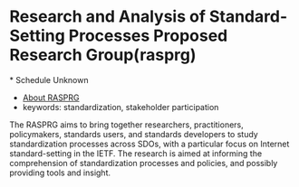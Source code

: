 # Research and Analysis of Standard-Setting Processes Proposed Research Group(rasprg)
<IETFschedule>* Schedule Unknown</IETFschedule>
* [About RASPRG](https://datatracker.ietf.org/group/rasprg/about/)
* keywords: standardization, stakeholder participation

The RASPRG aims to bring together researchers, practitioners, policymakers, standards users, and standards developers to study standardization processes across SDOs, with a particular focus on Internet standard-setting in the IETF. The research is aimed at informing the comprehension of standardization processes and policies, and possibly providing tools and insight.
